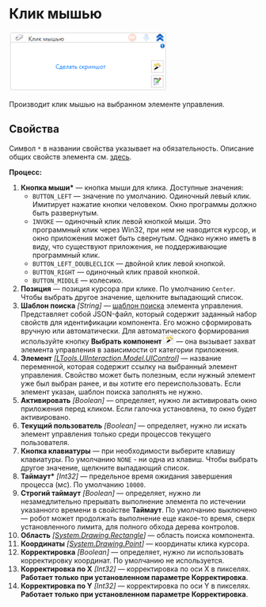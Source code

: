 # Клик мышью

![](<../../../.gitbook/assets/image (493) (1) (1).png>)

Производит клик мышью на выбранном элементе управления.

## Свойства
Символ `*` в названии свойства указывает на обязательность. Описание общих свойств элемента см. [здесь](https://docs.primo-rpa.ru/primo-rpa/primo-studio/process/elements#svoistva-elementa).

**Процесс:**

1. **Кнопка мыши\*** — кнопка мыши для клика. Доступные значения:
   * `BUTTON_LEFT` — значение по умолчанию. Одиночный левый клик. Имитирует нажатие кнопки человеком. Окно программы должно быть развернутым.
   * `INVOKE` — одиночный клик левой кнопкой мыши. Это программный клик через Win32, при нем не наводится курсор, и окно приложения может быть свернутым. Однако нужно иметь в виду, что существуют приложения, не поддерживающие программный клик.
   * `BUTTON_LEFT_DOUBLECLICK` — двойной клик левой кнопкой.
   * `BUTTON_RIGHT` — одиночный клик правой кнопкой.
   * `BUTTON_MIDDLE` — колесико.
1. **Позиция** — позиция курсора при клике. По умолчанию `Center`. Чтобы выбрать другое значение, щелкните выпадающий список.
1. **Шаблон поиска** *[String]* — [шаблон поиска](https://docs.primo-rpa.ru/primo-rpa/primo-studio/process/searchpatterns) элемента управления. Представляет собой JSON-файл, который содержит заданный набор свойств для идентификации компонента. Его можно сформировать вручную или автоматически. Для автоматического формирования используйте кнопку **Выбрать компонент** ![](<../../../.gitbook/assets/image (794).png>) — она вызывает захват элемента управления в зависимости от категории приложения.
1. **Элемент** *[[LTools.UIInteraction.Model.UIControl](https://docs.primo-rpa.ru/primo-rpa/g_elements/el_basic/els_uiinteraction/tipy-dannykh/uicontrol)]* — название переменной, которая содержит ссылку на выбранный элемент управления. Свойство может быть полезным, если нужный элемент уже был выбран ранее, и вы хотите его переиспользовать. Если элемент указан, шаблон поиска заполнять не нужно.
1. **Активировать** *[Boolean]* — определяет, нужно ли активировать окно приложения перед кликом. Если галочка установлена, то окно будет активировано.
1. **Текущий пользователь** *[Boolean]* — определяет, нужно ли искать элемент управления только среди процессов текущего пользователя.
1. **Кнопка клавиатуры** — при необходимости выберите клавишу клавиатуры. По умолчанию `NONE` - ни одна из клавиш. Чтобы выбрать другое значение, щелкните выпадающий список.
1. **Таймаут\*** *[Int32]* — предельное время ожидания завершения процесса (мс). По умолчанию `10000`.
1. **Строгий таймаут** *[Boolean]* — определяет, нужно ли незамедлительно прерывать выполнение элемента по истечении указанного времени в свойстве **Таймаут**. По умолчанию выключено — робот может продолжать выполнение еще какое-то время, сверх установленного лимита, для полного обхода дерева контролов. 
1. **Область** *[[System.Drawing.Rectangle](https://learn.microsoft.com/ru-ru/dotnet/api/system.drawing.rectangle?view=netcore-3.0)]* — область поиска компонента.
1. **Координаты** *[[System.Drawing.Point](https://learn.microsoft.com/ru-RU/dotnet/api/system.drawing.point?view=net-6.0&viewFallbackFrom=windowsdesktop-3.1)]* — координаты клика курсора.
1. **Корректировка** *[Boolean]* — определяет, нужно ли использовать корректировку координат. По умолчанию не используется.
1. **Корректировка по X** *[Int32]* — корректировка по оси X в пикселях. **Работает только при установленном параметре Корректировка**.
1. **Корректировка по Y** *[Int32]* — корректировка по оси Y в пикселях. **Работает только при установленном параметре Корректировка**. 









